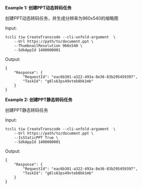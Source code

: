 **Example 1: 创建PPT动态转码任务**

创建PPT动态转码任务，并生成分辨率为960x540的缩略图

Input: 

```
tccli tiw CreateTranscode --cli-unfold-argument  \
    --Url https://path/to/document.ppt \
    --ThumbnailResolution 960x540 \
    --SdkAppId 1400000001
```

Output: 
```
{
    "Response": {
        "RequestId": "eac6b301-a322-493a-8e36-83b295459397",
        "TaskId": "g6ls63ps49vteb8bk1mb"
    }
}
```

**Example 2: 创建PPT静态转码任务**

创建PPT静态转码任务

Input: 

```
tccli tiw CreateTranscode --cli-unfold-argument  \
    --Url https://path/to/document.ppt \
    --IsStaticPPT True \
    --SdkAppId 1400000001
```

Output: 
```
{
    "Response": {
        "RequestId": "eac6b301-a322-493a-8e36-83b295459397",
        "TaskId": "g6ls63ps49vteb8bk1mb"
    }
}
```

